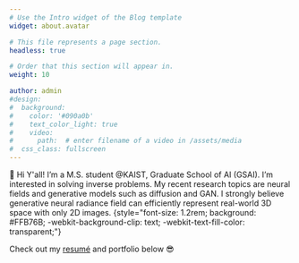 ```yaml
---
# Use the Intro widget of the Blog template
widget: about.avatar

# This file represents a page section.
headless: true

# Order that this section will appear in.
weight: 10

author: admin
#design:
#  background:
#    color: '#090a0b'
#    text_color_light: true
#    video:
#      path:  # enter filename of a video in /assets/media
#  css_class: fullscreen
---
```


👋 Hi Y'all! I’m a M.S. student @KAIST, Graduate School of AI (GSAI). I’m interested in solving inverse problems. My recent research topics are neural fields and generative models such as diffusion and GAN. I strongly believe generative neural radiance field can efficiently represent real-world 3D space with only 2D images.
{style="font-size: 1.2rem; background: #FFB76B; -webkit-background-clip: text; -webkit-text-fill-color: transparent;"}

Check out my [resumé](/about/) and portfolio below 😎

